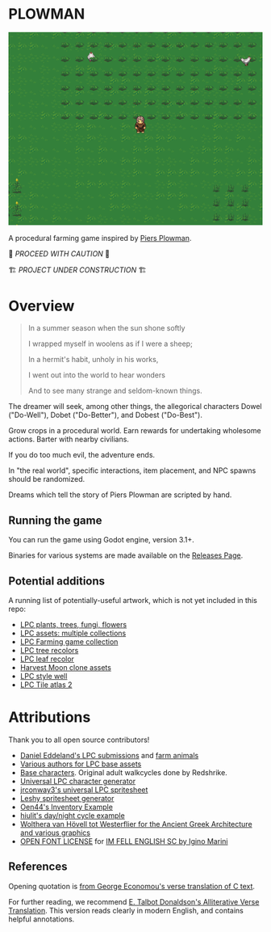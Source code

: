 
# PLOWMAN

![PLOWMAN screenshot](/doc/screenshot.png)

A procedural farming game inspired by [Piers Plowman](https://en.wikipedia.org/wiki/Piers_Plowman).

🚧 *PROCEED WITH CAUTION* 🚧

🏗 *PROJECT UNDER CONSTRUCTION*  🏗

# Overview

> In a summer season when the sun shone softly
>
> I wrapped myself in woolens as if I were a sheep;
>
> In a hermit's habit, unholy in his works,
>
> I went out into the world to hear wonders
>
> And to see many strange and seldom-known things.

The dreamer will seek, among other things, the allegorical characters Dowel ("Do-Well"), Dobet ("Do-Better"), and Dobest ("Do-Best").

Grow crops in a procedural world. Earn rewards for undertaking wholesome actions. Barter with nearby civilians.

If you do too much evil, the adventure ends.

In "the real world", specific interactions, item placement, and NPC spawns should be randomized.

Dreams which tell the story of Piers Plowman are scripted by hand.

## Running the game

You can run the game using Godot engine, version 3.1+.

Binaries for various systems are made available on the [Releases Page](https://github.com/Terkwood/PLOWMAN/releases).

## Potential additions

A running list of potentially-useful artwork, which is not yet included in this repo:

- [LPC plants, trees, fungi, flowers](https://opengameart.org/node/80124) 
- [LPC assets: multiple collections](https://opengameart.org/content/liberated-pixel-cup-0)
- [LPC Farming game collection](https://opengameart.org/content/lpc-farming-game-collection)
- [LPC tree recolors](https://opengameart.org/content/lpc-tree-recolors)
- [LPC leaf recolor](https://opengameart.org/content/lpc-leaf-recolor)
- [Harvest Moon clone assets](https://opengameart.org/content/harvest-moon-clone-assets)
- [LPC style well](https://opengameart.org/content/lpc-style-well)
- [LPC Tile atlas 2](https://opengameart.org/content/lpc-tile-atlas2)

# Attributions

Thank you to all open source contributors!

- [Daniel Eddeland's LPC submissions](https://opengameart.org/content/lpc-farming-tilesets-magic-animations-and-ui-elements) and [farm animals](https://opengameart.org/content/lpc-style-farm-animals)
- [Various authors for LPC base assets](/lpc_base_credits.txt)
- [Base characters](https://opengameart.org/content/lpc-character-skintone-rework). Original adult walkcycles done by Redshrike.
- [Universal LPC character generator](http://gaurav.munjal.us/Universal-LPC-Spritesheet-Character-Generator/)
- [jrconway3's universal LPC spritesheet](https://github.com/jrconway3/Universal-LPC-spritesheet)
- [Leshy spritesheet generator](https://www.leshylabs.com/apps/sstool/)
- [Oen44's Inventory Example](https://github.com/Oen44/Godot-Inventory)
- [hiulit's day/night cycle example](https://github.com/hiulit/Godot-3-2D-Day-Night-Cycle)
- [Wolthera van Hövell tot Westerflier for the Ancient Greek Architecture and various graphics](https://opengameart.org/content/lpc-compatible-ancient-greek-architecture)
- [OPEN FONT LICENSE](/doc/OFL.txt) for [IM FELL ENGLISH SC by Igino Marini](https://fonts.google.com/specimen/IM+Fell+English+SC?selection.family=IM+Fell+English+SC)

## References

Opening quotation is [from George Economou's verse translation of C text](http://piers.chass.ncsu.edu/resources/university.html).

For further reading, we recommend [E. Talbot Donaldson's Alliterative Verse Translation](https://www.amazon.com/Wills-vision-Plowman-William-Langland/dp/0393027724/).  This version reads clearly in modern English, and contains helpful annotations.
